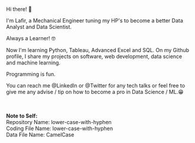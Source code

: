 Hi there! 👋


I'm Lafir, a Mechanical Engineer tuning my HP's to become a better Data Analyst and Data Scientist.


Always a Learner! 🤓


Now I'm learning Python, Tableau, Advanced Excel and SQL. 
On my Github profile, I share my projects on software,
web development, data science and machine learning. 


Programming is fun. 


You can reach me @LinkedIn or @Twitter 
for any tech talks or feel free to give 
me any advise / tip on how to become a pro in Data Science / ML.😁 

<br><br>
**Note to Self:**<br>
Repository Name: lower-case-with-hyphen<br>
Coding File Name: lower-case-with-hyphen<br>
Data File Name: CamelCase<br>
